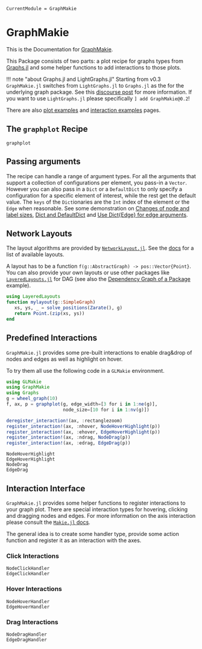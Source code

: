 ```@meta
CurrentModule = GraphMakie
```

# GraphMakie
This is the Documentation for [GraphMakie](https://github.com/MakieOrg/GraphMakie.jl).

This Package consists of two parts: a plot recipe for graphs types from
[Graphs.jl](https://github.com/JuliaGraphs/Graphs.jl) and some helper
functions to add interactions to those plots.

!!! note "about Graphs.jl and LightGraphs.jl"
    Starting from v0.3 `GraphMakie.jl` switches from `LightGraphs.jl` to `Graphs.jl` as the for the underlying graph package. See this [discourse post](https://discourse.julialang.org/t/lightgraphs-jl-transition/69526/17) for more information. If you want to use `LightGraphs.jl` please specifically `] add GraphMakie@0.2`!

There are also [plot examples](generated/plots.md) and [interaction examples](generated/interactions.md) pages.

## The `graphplot` Recipe
```@docs
graphplot
```

## Passing arguments
The recipe can handle a range of argument types.
For all the arguments that support a collection of configurations per element, you pass-in a `Vector`.
However you can also pass in a `Dict` or a `DefaultDict` to only specify a configuration for a specific element of interest, while the rest get the default value.
The `keys` of the `Dict`ionaries are the `Int` index of the element or the `Edge` when reasonable.
See some demonstration on [Changes of node and label sizes](@ref), [Dict and DefaultDict](@ref) and [Use Dict{Edge} for edge arguments](@ref).

## Network Layouts
The layout algorithms are provided by [`NetworkLayout.jl`](https://github.com/JuliaGraphs/NetworkLayout.jl). See
the [docs](https://juliagraphs.org/NetworkLayout.jl/stable/) for a list of available layouts.

A layout has to be a function `f(g::AbstractGraph) -> pos::Vector{Point}`. You can also provide your
own layouts or use other packages like [`LayeredLayouts.jl`](https://github.com/oxinabox/LayeredLayouts.jl) for
DAG (see also the [Dependency Graph of a Package](@ref) example).
```julia
using LayeredLayouts
function mylayout(g::SimpleGraph)
   xs, ys, _ = solve_positions(Zarate(), g)
   return Point.(zip(xs, ys))
end
```

## Predefined Interactions
`GraphMakie.jl` provides some pre-built interactions to enable drag&drop of nodes and edges as well as highlight on hover.

To try them all use the following code in a `GLMakie` environment.
```julia
using GLMakie
using GraphMakie
using Graphs
g = wheel_graph(10)
f, ax, p = graphplot(g, edge_width=[3 for i in 1:ne(g)],
                     node_size=[10 for i in 1:nv(g)])

deregister_interaction!(ax, :rectanglezoom)
register_interaction!(ax, :nhover, NodeHoverHighlight(p))
register_interaction!(ax, :ehover, EdgeHoverHighlight(p))
register_interaction!(ax, :ndrag, NodeDrag(p))
register_interaction!(ax, :edrag, EdgeDrag(p))
```

```@docs
NodeHoverHighlight
EdgeHoverHighlight
NodeDrag
EdgeDrag
```

## Interaction Interface
`GraphMakie.jl` provides some helper functions to register interactions to your graph plot.
There are special interaction types for hovering, clicking and dragging nodes and edges.
For more information on the axis interaction please consult the [`Makie.jl` docs](https://docs.makie.org/stable/examples/blocks/axis/index.html#custom_interactions).

The general idea is to create some handler type, provide some action function and register it
as an interaction with the axes.

### Click Interactions
```@docs
NodeClickHandler
EdgeClickHandler
```
### Hover Interactions
```@docs
NodeHoverHandler
EdgeHoverHandler
```

### Drag Interactions
```@docs
NodeDragHandler
EdgeDragHandler
```
